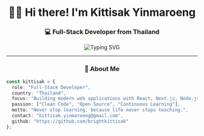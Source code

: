 <div align="center">

# 👋🏻 Hi there! I'm Kittisak Yinmaroeng  
### 💻 Full-Stack Developer from Thailand

<img src="https://readme-typing-svg.herokuapp.com?font=Fira+Code&pause=1000&color=38BDF8&center=true&vCenter=true&width=500&lines=Full+Stack+Developer+%F0%9F%92%BB;React+%7C+Next.js+%7C+TypeScript;Node.js+%7C+Express+%7C+MongoDB;Always+Learning+%F0%9F%93%9A" alt="Typing SVG" />

</div>

---

<div align="center">

### 🚀 About Me

</div>

```typescript
const kittisak = {
  role: "Full-Stack Developer",
  country: "Thailand",
  focus: "Building modern web applications with React, Next.js, Node.js, and TypeScript",
  passion: ["Clean Code", "Open Source", "Continuous Learning"],
  motto: "Never stop learning, because life never stops teaching.",
  contact: "kittisak.yinmaroeng@gmail.com",
  github: "https://github.com/brightkittisak"
};
